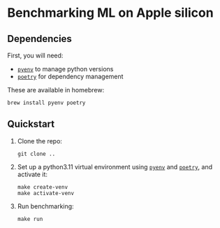 # Benchmarking ML on Apple silicon

## Dependencies

First, you will need:
 - [`pyenv`](https://github.com/pyenv/pyenv) to manage python versions
 - [`poetry`](https://python-poetry.org/) for dependency management

These are available in homebrew:
```
brew install pyenv poetry
```

## Quickstart

1. Clone the repo:
   ```
   git clone ..
   ```

2. Set up a python3.11 virtual environment using 
   [`pyenv`](https://github.com/pyenv/pyenv) and 
   [`poetry`](https://python-poetry.org/), and activate it:

   ```
   make create-venv
   make activate-venv
   ```

3. Run benchmarking:
   ``` 
   make run
   ```
